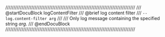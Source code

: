 ////////////////////////////////////////////////////////////////////////////////
/// @startDocuBlock logContentFilter
/// @brief log content filter
/// `--log.content-filter arg`
///
/// Only log message containing the specified string *arg*.
/// @endDocuBlock
////////////////////////////////////////////////////////////////////////////////
